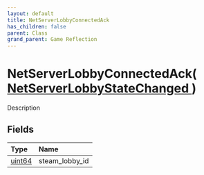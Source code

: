 ```yaml
---
layout: default
title: NetServerLobbyConnectedAck
has_children: false
parent: Class
grand_parent: Game Reflection
---
```

# NetServerLobbyConnectedAck( [ NetServerLobbyStateChanged ](/riftbreaker-wiki/docs/game-reflection/classes/net_server_lobby_state_changed/) )
Description 

## Fields

| Type | Name |
|:----------|:--------------|
| [uint64](/riftbreaker-wiki/docs/game-reflection/components/uint64/) | steam_lobby_id |

